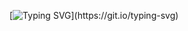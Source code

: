 [![Typing SVG](https://readme-typing-svg.herokuapp.com?font=Architects+Daughter&color=7AF79A&size=30&lines=Hey!!Hey!!Hey!!Hey!!Hey!!Hey!!Hey!!Hey!!Hey!!Hey!!Hey!!Hey!!Hey!!Hey!!Hey!!Hey!!Hey!!Hey!!Hey!!Hey!!Hey!!Hey!!Hey!!Hey!!Hey!!Hey!!Hey!!Hey!!Hey!!Hey!!Hey!!;)](https://git.io/typing-svg)

